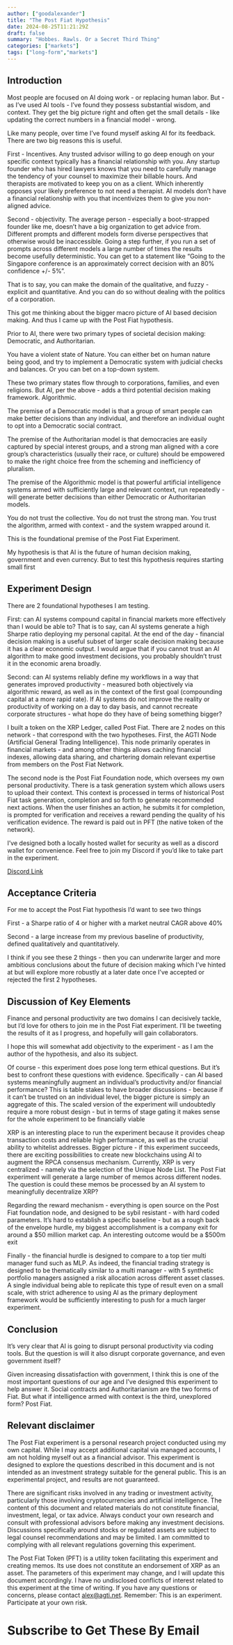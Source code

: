 ```yaml
---
author: ["goodalexander"]
title: "The Post Fiat Hypothesis"
date: 2024-08-25T11:21:29Z
draft: false
summary: "Hobbes. Rawls. Or a Secret Third Thing"
categories: ["markets"]
tags: ["long-form","markets"]
---
```


## Introduction

Most people are focused on AI doing work - or replacing human labor. But - as I’ve used AI tools - I’ve found they possess substantial wisdom, and context. They get the big picture right and often get the small details - like updating the correct numbers in a financial model - wrong. 

Like many people, over time I’ve found myself asking AI for its feedback. There are two big reasons this is useful. 

First - Incentives. Any trusted advisor willing to go deep enough on your specific context typically has a financial relationship with you. Any startup founder who has hired lawyers knows that you need to carefully manage the tendency of your counsel to maximize their billable hours. And therapists are motivated to keep you on as a client. Which inherently opposes your likely preference to not need a therapist. AI models don’t have a financial relationship with you that incentivizes them to give you non-aligned advice. 

Second - objectivity. The average person - especially a boot-strapped founder like me, doesn’t have a big organization to get advice from. Different prompts and different models form diverse perspectives that otherwise would be inaccessible. Going a step further, if you run a set of prompts across different models a large number of times the results become usefully deterministic. You can get to a statement like “Going to the Singapore conference is an approximately correct decision with an 80% confidence +/- 5%”. 

That is to say, you can make the domain of the qualitative, and fuzzy - explicit and quantitative. And you can do so without dealing with the politics of a corporation. 

This got me thinking about the bigger macro picture of AI based decision making. And thus I came up with the Post Fiat hypothesis.

Prior to AI, there were two primary types of societal decision making: Democratic, and Authoritarian.

You have a violent state of Nature. You can either bet on human nature being good, and try to implement a Democratic system with judicial checks and balances. Or you can bet on a top-down system. 

These two primary states flow through to corporations, families, and even religions.
But AI, per the above - adds a third potential decision making framework. Algorithmic.

The premise of a Democratic model is that a group of smart people can make better decisions than any individual, and therefore an individual ought to opt into a Democratic social contract.

The premise of the Authoritarian model is that democracies are easily captured by special interest groups, and a strong man aligned with a core group’s characteristics (usually their race, or culture) should be empowered to make the right choice free from the scheming and inefficiency of pluralism.

The premise of the Algorithmic model is that powerful artificial intelligence systems armed with sufficiently large and relevant context, run repeatedly - will generate better decisions than either Democratic or Authoritarian models. 

You do not trust the collective. You do not trust the strong man. You trust the algorithm, armed with context - and the system wrapped around it. 

This is the foundational premise of the Post Fiat Experiment.

My hypothesis is that AI is the future of human decision making, government and even currency. But to test this hypothesis requires starting small first

## Experiment Design

There are 2 foundational hypotheses I am testing.

First: can AI systems compound capital in financial markets more effectively than I would be able to? That is to say, can AI systems generate a high Sharpe ratio deploying my personal capital. At the end of the day - financial decision making is a useful subset of larger scale decision making because it has a clear economic output. I would argue that if you cannot trust an AI algorithm to make good investment decisions, you probably shouldn’t trust it in the economic arena broadly.  

Second: can AI systems reliably define my workflows in a way that generates improved productivity - measured both objectively via algorithmic reward, as well as in the context of the first goal (compounding capital at a more rapid rate). If AI systems do not improve the reality or productivity of working on a day to day basis, and cannot recreate corporate structures - what hope do they have of being something bigger?   

I built a token on the XRP Ledger, called Post Fiat. There are 2 nodes on this network - that correspond with the two hypotheses. First, the AGTI Node (Artificial General Trading Intelligence). This node primarily operates in financial markets - and among other things allows caching financial indexes, allowing data sharing, and chartering domain relevant expertise from members on the Post Fiat Network. 

The second node is the Post Fiat Foundation node, which oversees my own personal productivity. There is a task generation system which allows users to upload their context. This context is processed in terms of historical Post Fiat task generation, completion and so forth to generate recommended next actions. When the user finishes an action, he submits it for completion, is prompted for verification and receives a reward pending the quality of his verification evidence. The reward is paid out in PFT (the native token of the network). 

I’ve designed both a locally hosted wallet for security as well as a discord wallet for convenience. Feel free to join my Discord if you’d like to take part in the experiment. 

[Discord Link](https://discord.gg/U6HjgDSmhR)

## Acceptance Criteria

For me to accept the Post Fiat hypothesis I’d want to see two things

First - a Sharpe ratio of 4 or higher with a market neutral CAGR above 40% 

Second - a large increase from my previous baseline of productivity, defined qualitatively and quantitatively. 

I think if you see these 2 things - then you can underwrite larger and more ambitious conclusions about the future of decision making which I’ve hinted at but will explore more robustly at a later date once I’ve accepted or rejected the first 2 hypotheses. 

## Discussion of Key Elements

Finance and personal productivity are two domains I can decisively tackle, but I’d love for others to join me in the Post Fiat experiment. I’ll be tweeting the results of it as I progress, and hopefully will gain collaborators.

I hope this will somewhat add objectivity to the experiment - as I am the author of the hypothesis, and also its subject.

Of course - this experiment does pose long term ethical questions. But it’s best to confront these questions with evidence. Specifically - can AI based systems meaningfully augment an individual’s productivity and/or financial performance? This is table stakes to have broader discussions - because if it can’t be trusted on an individual level, the bigger picture is simply an aggregate of this. The scaled version of the experiment will undoubtedly require a more robust design - but in terms of stage gating it makes sense for the whole experiment to be financially viable

XRP is an interesting place to run the experiment because it provides cheap transaction costs and reliable high performance, as well as the crucial ability to whitelist addresses. Bigger picture - if this experiment succeeds, there are exciting possibilities to create new blockchains using AI to augment the RPCA consensus mechanism. Currently, XRP is very centralized - namely via the selection of the Unique Node List. The Post Fiat experiment will generate a large number of memos across different nodes. The question is could these memos be processed by an AI system to meaningfully decentralize XRP?

Regarding the reward mechanism - everything is open source on the Post Fiat foundation node, and designed to be sybil resistant - with hard coded parameters. It’s hard to establish a specific baseline - but as a rough back of the envelope hurdle, my biggest accomplishment is a company exit for around a $50 million market cap. An interesting outcome would be a $500m exit 

Finally - the financial hurdle is designed to compare to a top tier multi manager fund such as MLP. As indeed, the financial trading strategy is designed to be thematically similar to a multi manager - with 5 synthetic portfolio managers assigned a risk allocation across different asset classes. A single individual being able to replicate this type of result even on a small scale, with strict adherence to using AI as the primary deployment framework would be sufficiently interesting to push for a much larger experiment. 

## Conclusion

It’s very clear that AI is going to disrupt personal productivity via coding tools. But the question is will it also disrupt corporate governance, and even government itself? 

Given increasing dissatisfaction with government, I think this is one of the most important questions of our age and I’ve designed this experiment to help answer it. Social contracts and Authoritarianism are the two forms of Fiat. But what if intelligence armed with context is the third, unexplored form? Post Fiat. 

## Relevant disclaimer

The Post Fiat experiment is a personal research project conducted using my own capital. While I may accept additional capital via managed accounts, I am not holding myself out as a financial advisor. This experiment is designed to explore the questions described in this document and is not intended as an investment strategy suitable for the general public. This is an experimental project, and results are not guaranteed. 

There are significant risks involved in any trading or investment activity, particularly those involving cryptocurrencies and artificial intelligence. The content of this document and related materials do not constitute financial, investment, legal, or tax advice. Always conduct your own research and consult with professional advisors before making any investment decisions. Discussions specifically around stocks or regulated assets are subject to legal counsel recommendations and may be limited. I am committed to complying with all relevant regulations governing this experiment. 

The Post Fiat Token (PFT) is a utility token facilitating this experiment and creating memos. Its use does not constitute an endorsement of XRP as an asset. The parameters of this experiment may change, and I will update this document accordingly. I have no undisclosed conflicts of interest related to this experiment at the time of writing. If you have any questions or concerns, please contact alex@agti.net. Remember: This is an experiment. Participate at your own risk.


# Subscribe to Get These By Email

<div style="height: 50vh">
    <script src="https://cdn.jsdelivr.net/ghost/signup-form@~0.1/umd/signup-form.min.js" data-background-color="#2B2B2B" data-text-color="#FFFFFF" data-button-color="#ff1a75" data-button-text-color="#FFFFFF" data-title="goodalexander" data-description="crypto trading" data-site="https://goodalexander.ghost.io/" async></script>
</div>
